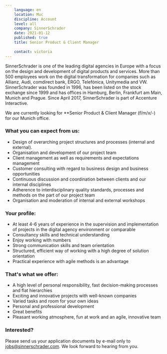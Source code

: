 ```yaml
---
    language: en
    location: Muc
    discipline: Account
    level: all
    company: SinnerSchrader
    date: 2021-01-12
    published: true
    title: Senior Product & Client Manager
     
    contact: victoria
---
```


SinnerSchrader is one of the leading digital agencies in Europe with a focus on the design and development of digital products and services. More than 500 employees work on the digital transformation for companies such as Allianz, Audi, comdirect bank, ERGO, Telefónica, Unitymedia and VW. SinnerSchrader was founded in 1996, has been listed on the stock exchange since 1999 and has offices in Hamburg, Berlin, Frankfurt am Main, Munich and Prague. Since April 2017, SinnerSchrader is part of Accenture Interactive.

We are currently looking for **Senior Product & Client Manager (f/m/x/-) for our Munich office.

### What you can expect from us: 

- Design of overarching project structures and processes (internal and external).
- Organisation and development of our project team
- Client management as well as requirements and expectations management
- Customer consulting with regard to business design and business opportunities
- Continuous discussion and coordination between clients and our internal disciplines
- Adherence to interdisciplinary quality standards, processes and methods on the part of our project team
- Organisation and moderation of internal and external workshops 

### Your profile:

- At least 4-6 years of experience in the supervision and implementation of projects in the digital agency environment or comparable
- Consultancy skills and technical understanding
- Enjoy working with numbers
- Strong communication skills and team orientation
- Structured, efficient way of working with a high degree of solution orientation
- Practical experience with agile methods is an advantage

### That's what we offer:

- A high level of personal responsibility, fast decision-making processes and flat hierarchies
- Exciting and innovative projects with well-known companies
- Varied tasks and room for your own ideas
- Personal and professional development
- Great benefits
- Pleasant working atmosphere, fun at work and an agile, innovative team
 
### Interested?
 Please send us your application documents by e-mail only to <jobs@sinnerschrader.com>. We look forward to hearing from you.
